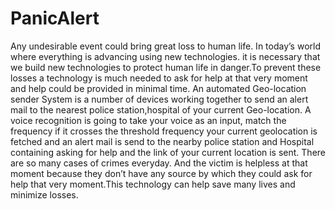 # PanicAlert

Any undesirable event could bring great loss to human life. In today’s world where everything is advancing using new technologies. it is necessary that we build new technologies to protect human life in danger.To prevent these losses a technology is much needed to ask for help at that very moment and help could be provided in minimal time. An automated Geo-location sender System is a number of devices working together to send an alert mail to the nearest police station,hospital of your current Geo-location. A voice recognition is going to take your voice as an input, match the frequency if it crosses the threshold frequency your current geolocation is fetched and an alert mail is send  to the nearby police station and Hospital containing asking for help and the link of your current location is sent.
There are so many cases of crimes everyday. And the victim is helpless at that moment because they don’t have any source by which they could ask for help that very moment.This technology can help save many lives and minimize losses.
